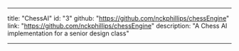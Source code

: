 ---

title: "ChessAI"
id: "3"
github: "https://github.com/nckphillips/chessEngine"
link: "https://github.com/nckphillips/chessEngine"
description: "A Chess AI implementation for a senior design class"

---